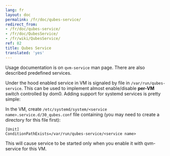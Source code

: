 ```yaml
---
lang: fr
layout: doc
permalink: /fr/doc/qubes-service/
redirect_from:
- /fr/doc/qubes-service/
- /fr/doc/QubesService/
- /fr/wiki/QubesService/
ref: 82
title: Qubes Service
translated: 'yes'
---
```


Usage documentation is on `qvm-service` man page. There are also described predefined services.

Under the hood enabled service in VM is signaled by file in `/var/run/qubes-service`.
This can be used to implement almost enable/disable **per-VM** switch controlled by dom0.
Adding support for systemd services is pretty simple:

In the VM, create `/etc/systemd/system/<service name>.service.d/30_qubes.conf` file
containing (you may need to create a directory for this file first):

~~~
[Unit]
ConditionPathExists=/var/run/qubes-service/<service name>
~~~

This will cause service to be started only when you enable it with qvm-service for this VM.